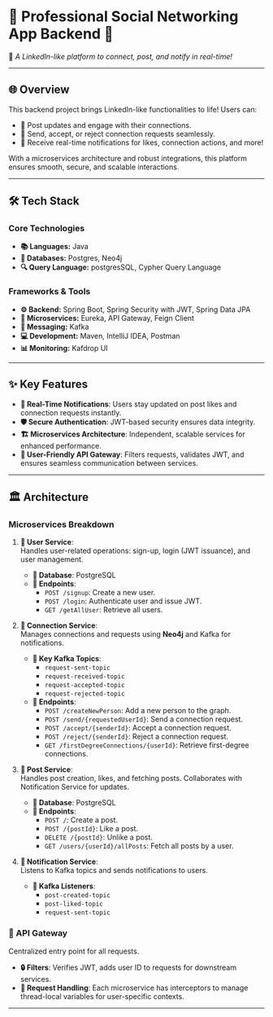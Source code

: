 # **🌟 Professional Social Networking App Backend 🌟**  
🚀 *A LinkedIn-like platform to connect, post, and notify in real-time!*  

---

## **🌐 Overview**  
This backend project brings LinkedIn-like functionalities to life! Users can:  
- 📝 Post updates and engage with their connections.  
- 🤝 Send, accept, or reject connection requests seamlessly.  
- 🔔 Receive real-time notifications for likes, connection actions, and more!  

With a microservices architecture and robust integrations, this platform ensures smooth, secure, and scalable interactions.

---

## **🛠️ Tech Stack**  
### **Core Technologies**  
- **📚 Languages:** Java  
- **💾 Databases:** Postgres, Neo4j  
- **🔍 Query Language:** postgresSQL, Cypher Query Language  

### **Frameworks & Tools**  
- **⚙️ Backend:** Spring Boot, Spring Security with JWT, Spring Data JPA  
- **📡 Microservices:** Eureka, API Gateway, Feign Client  
- **💬 Messaging:** Kafka  
- **💻 Development:** Maven, IntelliJ IDEA, Postman  
- **📊 Monitoring:** Kafdrop UI  

---

## **✨ Key Features**  
- **🔴 Real-Time Notifications**: Users stay updated on post likes and connection requests instantly.  
- **🛡️ Secure Authentication**: JWT-based security ensures data integrity.  
- **🏗️ Microservices Architecture**: Independent, scalable services for enhanced performance.  
- **🌉 User-Friendly API Gateway**: Filters requests, validates JWT, and ensures seamless communication between services.  

---

## **🏛️ Architecture**  
### **Microservices Breakdown**  
1. **👤 User Service**:  
   Handles user-related operations: sign-up, login (JWT issuance), and user management.  
   - **📂 Database**: PostgreSQL  
   - **🔗 Endpoints**:  
     - `POST /signup`: Create a new user.  
     - `POST /login`: Authenticate user and issue JWT.  
     - `GET /getAllUser`: Retrieve all users.  

2. **🔗 Connection Service**:  
   Manages connections and requests using **Neo4j** and Kafka for notifications.  
   - **📢 Key Kafka Topics**:  
     - `request-sent-topic`  
     - `request-received-topic`  
     - `request-accepted-topic`  
     - `request-rejected-topic`  
   - **🔗 Endpoints**:  
     - `POST /createNewPerson`: Add a new person to the graph.  
     - `POST /send/{requestedUserId}`: Send a connection request.  
     - `POST /accept/{senderId}`: Accept a connection request.  
     - `POST /reject/{senderId}`: Reject a connection request.  
     - `GET /firstDegreeConnections/{userId}`: Retrieve first-degree connections.  

3. **📝 Post Service**:  
   Handles post creation, likes, and fetching posts. Collaborates with Notification Service for updates.  
   - **📂 Database**: PostgreSQL  
   - **🔗 Endpoints**:  
     - `POST /`: Create a post.  
     - `POST /{postId}`: Like a post.  
     - `DELETE /{postId}`: Unlike a post.  
     - `GET /users/{userId}/allPosts`: Fetch all posts by a user.  

4. **🔔 Notification Service**:  
   Listens to Kafka topics and sends notifications to users.  
   - **📢 Kafka Listeners**:  
     - `post-created-topic`  
     - `post-liked-topic`  
     - `request-sent-topic`  

### **🌉 API Gateway**  
Centralized entry point for all requests.  
- **🔒 Filters**: Verifies JWT, adds user ID to requests for downstream services.  
- **📜 Request Handling**: Each microservice has interceptors to manage thread-local variables for user-specific contexts.  

---
